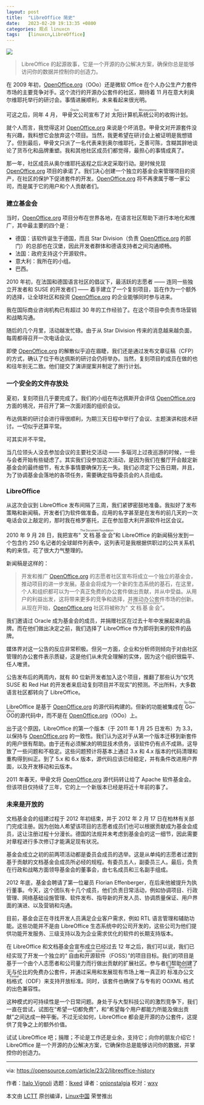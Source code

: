 ```yaml
---
layout: post
title:	"LibreOffice 简史"
date:	2023-02-20 19:13:35 +0800 
categories:	观点 linuxcn 
tags:	[linuxcn,LibreOffice]
---
```



![](/Asserts/Images//attachment/album/202302/20/191328egg1odg1gegdgd91.jpg)



> 
> LibreOffice 的起源故事，它是一个开源的办公解决方案，确保你总是能够访问你的数据并控制你的创造力。
> 
> 
> 


在 2009 年初，[OpenOffice.org](http://OpenOffice.org)（OOo）还是微软 Office 在个人办公生产力套件市场的主要竞争对手。这个流行的开源办公套件的社区，期待着 11 月在意大利奥尔维耶托举行的研讨会。事情进展顺利，未来看起来很光明。


可这之后，同年 4 月，<ruby> 甲骨文公司 <rt>  Oracle </rt></ruby> 宣布了对 <ruby> 太阳计算机系统公司 <rt>  Sun Microsystems </rt></ruby> 的收购计划。


就个人而言，我觉得这对 [OpenOffice.org](http://OpenOffice.org) 来说是个坏消息。甲骨文对开源套件没有兴趣，我料想它会放弃这个项目。当然，我更希望在研讨会上被证明是我想错了。但到最后，甲骨文只派了一名代表来到奥尔维耶托，乏善可陈，含糊其辞地谈论了货币化和品牌重塑。我和其他社区成员们都觉得，最担心的事情成真了。


那一年，社区成员从奥尔维耶托返程之后决定采取行动。是时候兑现 [OpenOffice.org](http://OpenOffice.org) 项目的承诺了。我们决心创建一个独立的基金会来管理项目的资产，在社区的保护下促进套件的开发。[OpenOffice.org](http://OpenOffice.org) 将不再隶属于哪一家公司，而是属于它的用户和个人贡献者们。


### 建立基金会


当时，[OpenOffice.org](http://OpenOffice.org) 项目分布在世界各地，在语言社区帮助下进行本地化和推广，其中最主要的四个是：


* 德国：该软件诞生于德国，而且 Star Division（负责 [OpenOffice.org](http://OpenOffice.org) 的部门）的总部也在汉堡，因此开发者群体和德语支持者之间沟通顺畅。
* 法国：政府支持这个开源软件。
* 意大利：我所在的小组。
* 巴西。


2010 年初，在法国和德国语言社区的倡议下，最活跃的志愿者 —— 连同一些独立开发者和 SUSE 的开发者们 —— 着手建立了一个复刻项目，旨在作为一个额外的选择，让全球社区和投资 [OpenOffice.org](http://OpenOffice.org) 的企业能够同时参与进来。


我在国际商业咨询机构已有超过 30 年的工作经验了。在这个项目中负责市场营销和战略沟通。


随后的几个月里，活动越发忙碌。由于从 Star Division 传来的消息越来越负面，每周都得召开一次电话会议。


即使 [OpenOffice.org](http://OpenOffice.org) 的解散似乎迫在眉睫，我们还是通过发布文章征稿（CFP）的方式，确认了位于布达佩斯的研讨会仍将举办。当然，复刻项目的成员在做的也和往年别无二致。他们提交了演讲提案并制定了旅行计划。


### 一个安全的文件存放处


夏初，复刻项目几乎要完成了。我们的小组在布达佩斯开会评估 [OpenOffice.org](http://OpenOffice.org) 方面的境况，并召开了第一次面对面的组织会议。


布达佩斯的研讨会进行得很顺利，为期三天日程中举行了会议、主题演讲和技术研讨。一切似乎还算平常。


可其实并不平常。


当几位领头人没去参加会议的主要社交活动 —— 多瑙河上过夜巡游的时候，一些与会者开始有些疑虑了。其实我们没参加这次活动，是因为我们在餐厅开会敲定新基金会的最终细节，有太多事情要确保万无一失。我们必须定下公告日期，并且，为了协调基金会落地的各项任务，需要确定指导委员会的人员组成。


### LibreOffice


从这次会议到 LibreOffice 发布间隔了三周，我们紧锣密鼓地准备。我拟好了发布策略和新闻稿，开发者们为软件做准备。应用的名字甚至是在发布的前几天的一次电话会议上敲定的，那时我在格罗塞托，正在参加意大利开源软件社区会议。


2010 年 9 月 28 日，我把宣布“<ruby> 文档基金会 <rt>  The Document Foundation </rt></ruby>”和 LibreOffice 的新闻稿分发到一个包含约 250 名记者的全球邮件列表中，这列表可是我根据供职过的公共关系机构的来信，花了很大力气整理的。


新闻稿是这样的：



> 
> 开发和推广 [OpenOffice.org](http://OpenOffice.org) 的志愿者社区宣布将成立一个独立的基金会，推动项目的进一步发展。基金会将成为一个新的生态系统的基石，在这里，个人和组织都可以为一个真正免费的办公套件做出贡献，并从中受益。从用户的利益出发，这将带来更多的竞争和选择，并推动办公套件市场的创新。从现在开始，[OpenOffice.org](http://OpenOffice.org) 社区将被称为“<ruby> 文档基金会 <rt>  The Document Foundation </rt></ruby>”。
> 
> 
> 


我们邀请过 Oracle 成为基金会的成员，并捐赠社区在过去十年中发展起来的品牌。而在他们做出决定之前，我们选择了 LibreOffice 作为即将到来的软件的品牌。


媒体界对这一公告的反应非常积极。但另一方面，企业和分析师则倾向于对由社区管理的办公套件表示质疑，这是他们从未完全理解的实体，因为这个组织很扁平、任人唯贤。


公告发布后的两周内，就有 80 位新开发者加入这个项目，推翻了那些认为“仅凭 SUSE 和 Red Hat 的开发者来启动复刻项目并不现实”的预测。不出所料，大多数语言社区都转向了 LibreOffice。


LibreOffice 是基于 [OpenOffice.org](http://OpenOffice.org) 的源代码构建的。但新的功能被集成在 <ruby> Go-OO <rt>  Go-Open Office </rt></ruby> 的源代码中，而不是在 [OpenOffice.org](http://OpenOffice.org)（OOo）上。


出于这个原因，LibreOffice 的第一个版本（于 2011 年 1 月 25 日发布）为 3.3，以保持与 [OpenOffice.org](http://OpenOffice.org) 的一致性。我们认为这对于从第一个版本迁移到新套件的用户很有帮助。由于还有必须解决的明显技术债务，该软件仍有点不成熟，这导致了一些问题和不稳定。这些问题预计将基本上通过 3.x 和 4.x 版本的代码清理和重构得到纠正。到了 5.x 和 6.x 版本，源代码应该已经稳定，并有条件改进用户界面，以及开发移动和云版本。


2011 年春天，甲骨文将 [OpenOffice.org](http://OpenOffice.org) 源代码转让给了 Apache 软件基金会。但该项目仅持续了三年，它的上一个新版本已经是将近十年前的事了。


### 未来是开放的


文档基金会的组建过程于 2012 年初结束，并于 2012 年 2 月 17 日在柏林有关部门完成注册。因为创始人希望该项目的志愿者成员们也可以根据贡献成为基金会成员，这让注册过程十分漫长。德国的法规并未考虑到基金会的这一细节，因此需要对章程进行多次修订才能满足现有状况。


基金会成立之初的前两项活动都是委员会成员的选举。这是从单纯的志愿者过渡到基于贡献的文档基金会成员所必经的规程。有委员五人，副委员三人。最后，负责在行政和战略方面领导基金会的董事会，由七名成员和三名副手组成。


2012 年底，基金会聘请了第一位雇员 Florian Effenberger，在后来他被提升为执行董事。今天，这个团队有十几个成员，他们负责日常活动，例如协调项目、行政管理、网络基础设施管理、软件发布、指导新的开发人员、协调质量保证、用户界面的演进、以及营销和沟通。


目前，基金会正在寻找开发人员满足企业客户需求，例如 RTL 语言管理和辅助功能。这些功能并不是由 LibreOffice 生态系统中的公司开发的，这些公司为他们提供功能开发服务、三级支持以及为企业需求优化的软件的长期支持版本。


在 LibreOffice 和文档基金会宣布成立已经过去 12 年之后，我们可以说，我们已经实现了开发一个独立的“<ruby> 自由和开源软件 <rt>  free and open source </rt></ruby>（FOSS）”的项目目标。我们的项目是基于一个由个人志愿者和公司量力而行做出贡献的扩展社区。参与者们帮助创建了无与伦比的免费办公套件，并通过采用和发展现有市场上唯一真正的<ruby> 标准办公文档格式 <rt>  Open Document Format </rt></ruby>（ODF）来支持开放标准。同时，该套件也确保了与专有的 OOXML 格式的出色兼容性。


这种模式的可持续性是一个日常问题。身处于与大型科技公司的激烈竞争下，我们一直在尝试，试图在“希望一切都免费”，和“希望每个用户都能力所能及做出贡献”之间达成一种平衡。不过无论如何，LibreOffice 都会是开源的办公套件，这提供了竞争之上的额外价值。


试试 LibreOffice 吧；捐赠；不论是工作还是业余，支持它；向你的朋友介绍它！LibreOffice 是一个开源的办公解决方案，它确保你总是能够访问你的数据，并掌控你的创造力。




---


via: <https://opensource.com/article/23/2/libreoffice-history>


作者：[Italo Vignoli](https://opensource.com/users/italovignoli) 选题：[lkxed](https://github.com/lkxed/) 译者：[onionstalgia](https://github.com/onionstalgia) 校对：[wxy](https://github.com/wxy)


本文由 [LCTT](https://github.com/LCTT/TranslateProject) 原创编译，[Linux中国](https://linux.cn/) 荣誉推出
